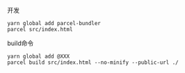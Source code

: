开发
```
yarn global add parcel-bundler
parcel src/index.html
```


build命令
```
yarn global add @XXX
parcel build src/index.html --no-minify --public-url ./
```
